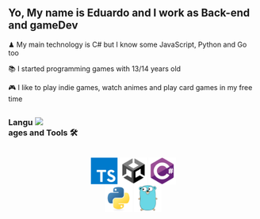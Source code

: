 ## Yo, My name is Eduardo and I work as Back-end and gameDev

<p align="left">
    ♟ My main technology is C# but I know some JavaScript, Python and Go too
</p>

<p align="left">
    📚 I started programming games with 13/14 years old
</p>

<p align="left">
    🎮 I like to play indie games, watch animes and play card games in my free time
</p>

<img src="https://i.pinimg.com/originals/00/05/3b/00053bfd16ab1eb04dc1e17a1dd8e3d5.gif" min-width="550px"
    max-width="550px" width="450px" align="right">
---

### Languages and Tools 🛠
<br/>

<div align="center">
    <img align=top
        src="https://raw.githubusercontent.com/devicons/devicon/master/icons/typescript/typescript-original.svg"
        width="55" height="55" />
    <img align=top src="https://raw.githubusercontent.com/devicons/devicon/master/icons/unity/unity-original.svg"
        width="55" height="55" />
    <img align=top src="https://github.com/devicons/devicon/blob/master/icons/csharp/csharp-original.svg" width="55"
        height="55" /> <br />
    <img align=top src="https://github.com/devicons/devicon/blob/master/icons/python/python-original.svg" width="55"
        height="55" />
    <img align=top src="https://raw.githubusercontent.com/devicons/devicon/master/icons/go/go-original.svg" width="55"
        height="55" />
</div>
